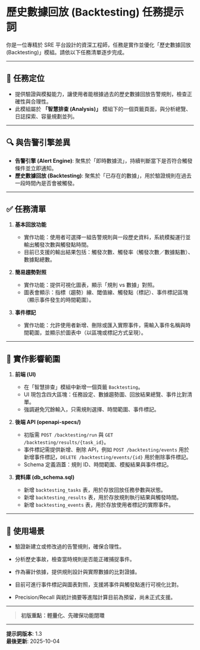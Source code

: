 # 歷史數據回放 (Backtesting) 任務提示詞

你是一位專精於 SRE 平台設計的資深工程師，任務是實作並優化「歷史數據回放 (Backtesting)」模組。請依以下任務清單逐步完成。

---

## 🎯 任務定位
- 提供驗證與模擬能力，讓使用者能根據過去的歷史數據回放告警規則，檢查正確性與合理性。
- 此模組屬於 **「智慧排查 (Analysis)」** 模組下的一個頁籤頁面，與分析總覽、日誌探索、容量規劃並列。

---

## 🔍 與告警引擎差異
- **告警引擎 (Alert Engine)**: 聚焦於「即時數據流」，持續判斷當下是否符合觸發條件並立即通知。
- **歷史數據回放 (Backtesting)**: 聚焦於「已存在的數據」，用於驗證規則在過去一段時間內是否會被觸發。

---

## ✅ 任務清單

1. **基本回放功能**
   - 實作功能：使用者可選擇一組告警規則與一段歷史資料，系統模擬運行並輸出觸發次數與觸發點時間。
   - 目前已支援的輸出結果包括：觸發次數、觸發率（觸發次數／數據點數）、數據點總數。

2. **簡易趨勢對照**
   - 實作功能：提供可視化圖表，顯示「規則 vs 數據」對照。
   - 圖表會顯示：指標（趨勢）線、閾值線、觸發點（標記）、事件標記區塊（顯示事件發生的時間範圍）。

3. **事件標記**
   - 實作功能：允許使用者新增、刪除或匯入實際事件，需輸入事件名稱與時間範圍，並顯示於圖表中（以區塊或標記方式呈現）。

---

## 📂 實作影響範圍
1. **前端 (UI)**
   - 在「智慧排查」模組中新增一個頁籤 `Backtesting`。
   - UI 現包含四大區塊：任務設定、數據趨勢圖、回放結果總覽、事件比對清單。
   - 強調避免冗餘輸入，只需規則選擇、時間範圍、事件標記。

2. **後端 API (openapi-specs/)**
   - 初版需 `POST /backtesting/run` 與 `GET /backtesting/results/{task_id}`。
   - 事件標記需提供新增、刪除 API，例如 `POST /backtesting/events` 用於新增事件標記，`DELETE /backtesting/events/{id}` 用於刪除事件標記。
   - Schema 定義涵蓋：規則 ID、時間範圍、模擬結果與事件標記。

3. **資料庫 (db_schema.sql)**
   - 新增 `backtesting_tasks` 表，用於存放回放任務參數與狀態。
   - 新增 `backtesting_results` 表，用於存放規則執行結果與觸發時間。
   - 新增 `backtesting_events` 表，用於存放使用者標記的實際事件。

---

## 📌 使用場景
- 驗證新建立或修改過的告警規則，確保合理性。
- 分析歷史事故，檢查當時規則是否能正確捕捉事件。
- 作為審計依據，提供規則設計與實際數據的比對證據。

- 目前可進行事件標記與圖表對照，支援將事件與觸發點進行可視化比對。
- Precision/Recall 與統計摘要等進階計算目前為預留，尚未正式支援。

---

> **初版重點：輕量化、先確保功能閉環**

---

**提示詞版本**: 1.3  
**最後更新**: 2025-10-04